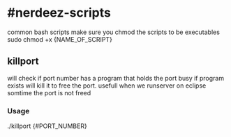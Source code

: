 #nerdeez-scripts
===============

common bash scripts
make sure you chmod the scripts to be executables
sudo chmod +x {NAME_OF_SCRIPT}

## killport

will check if port number has a program that holds the port busy
if program exists will kill it to free the port.
usefull when we runserver on eclipse somtime the port is not freed

### Usage

./killport {#PORT_NUMBER}

